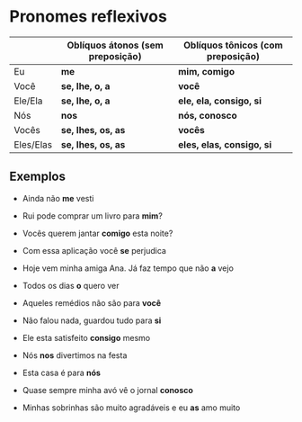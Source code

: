 # Pronomes reflexivos

| | Oblíquos átonos (sem preposição) | Oblíquos tônicos (com preposição) |
| -- | -- | -- |
| Eu        | **me**               | **mim, comigo** |
| Você      | **se, lhe, o, a**    | **você** |
| Ele/Ela   | **se, lhe, o, a**    | **ele, ela, consigo, si** |
| Nós       | **nos**              | **nós, conosco** |
| Vocês     | **se, lhes, os, as** | **vocês** |
| Eles/Elas | **se, lhes, os, as** | **eles, elas, consigo, si** |

## Exemplos

* Ainda não **me** vesti
* Rui pode comprar um livro para **mim**?
* Vocês querem jantar **comigo** esta noite?

* Com essa aplicação você **se** perjudica
* Hoje vem minha amiga Ana. Já faz tempo que não **a** vejo
* Todos os dias **o** quero ver
* Aqueles remédios não são para **você**
* Não falou nada, guardou tudo para **si**
* Ele esta satisfeito **consigo** mesmo

* Nós **nos** divertimos na festa
* Esta casa é para **nós**
* Quase sempre minha avó vê o jornal **conosco**

* Minhas sobrinhas são muito agradáveis e eu **as** amo muito

